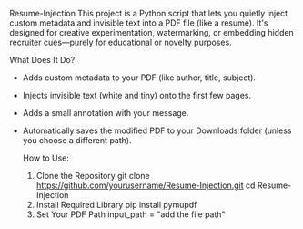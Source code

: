 Resume-Injection
This project is a Python script that lets you quietly inject custom metadata and invisible text into a PDF file (like a resume). It's designed for creative experimentation, watermarking, or embedding hidden recruiter cues—purely for educational or novelty purposes.

What Does It Do?
- Adds custom metadata to your PDF (like author, title, subject).
- Injects invisible text (white and tiny) onto the first few pages.
- Adds a small annotation with your message.
- Automatically saves the modified PDF to your Downloads folder (unless you choose a different path).

  How to Use:
  1. Clone the Repository
     git clone https://github.com/yourusername/Resume-Injection.git
     cd Resume-Injection
  2. Install Required Library
     pip install pymupdf
  3. Set Your PDF Path
     input_path = "add the file path"

